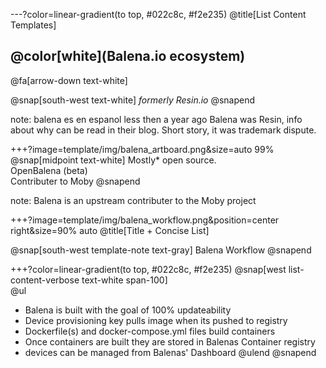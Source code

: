 ---?color=linear-gradient(to top, #022c8c, #f2e235)
@title[List Content Templates]

## @color[white](Balena.io ecosystem)

@fa[arrow-down text-white]

@snap[south-west text-white]
*formerly Resin.io*
@snapend

note:
balena es en espanol
less then a year ago Balena was Resin, info about why can be read in their blog. Short story, it was trademark dispute. 

+++?image=template/img/balena_artboard.png&size=auto 99%
@snap[midpoint text-white]
Mostly* open source.
<br>
OpenBalena (beta)
<br>
Contributer to Moby
@snapend

note:
Balena is an upstream contributer to the Moby project

+++?image=template/img/balena_workflow.png&position=center right&size=90% auto
@title[Title + Concise List]

@snap[south-west template-note text-gray]
Balena Workflow
@snapend

+++?color=linear-gradient(to top, #022c8c, #f2e235)
@snap[west list-content-verbose text-white span-100]
<br>
@ul[](false)
- Balena is built with the goal of 100% updateability
- Device provisioning key pulls image when its pushed to registry
- Dockerfile(s) and docker-compose.yml files build containers
- Once containers are built they are stored in Balenas Container registry
- devices can be managed from Balenas' Dashboard
@ulend
@snapend
